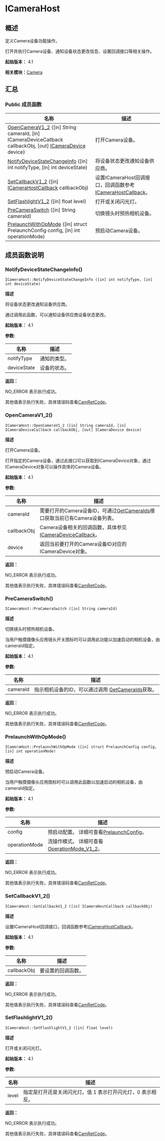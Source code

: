 # ICameraHost

## 概述

定义Camera设备功能操作。

打开并执行Camera设备、通知设备状态更改信息、设置回调接口等相关操作。

**起始版本：** 4.1

**相关模块：**[Camera](_camera_v12.md)

## 汇总

### Public 成员函数

| 名称 | 描述 | 
| -------- | -------- |
| [OpenCameraV1_2](#opencamerav1_2) ([in] String cameraId, [in] ICameraDeviceCallback callbackObj, [out] [ICameraDevice](interface_i_camera_device_v12.md) device) | 打开Camera设备。 | 
| [NotifyDeviceStateChangeInfo](#notifydevicestatechangeinfo) ([in] int notifyType, [in] int deviceState) | 将设备状态更改通知设备供应商。 | 
| [SetCallbackV1_2](#setcallbackv1_2) ([in] [ICameraHostCallback](interface_i_camera_host_callback_v12.md) callbackObj) | 设置ICameraHost回调接口，回调函数参考[ICameraHostCallback](interface_i_camera_host_callback_v12.md)。 | 
| [SetFlashlightV1_2](#setflashlightv1_2) ([in] float level) | 打开或关闭闪光灯。 | 
| [PreCameraSwitch](#precameraswitch) ([in] String cameraId) | 切换镜头时预热相机设备。 | 
| [PrelaunchWithOpMode](#prelaunchwithopmode) ([in] struct PrelaunchConfig config, [in] int operationMode) | 预启动Camera设备。 | 

## 成员函数说明

### NotifyDeviceStateChangeInfo()

```
ICameraHost::NotifyDeviceStateChangeInfo ([in] int notifyType, [in] int deviceState)
```

**描述**

将设备状态更改通知设备供应商。

通过调用此函数，可以通知设备供应商设备状态更改。

**起始版本：** 4.1

**参数:**

| 名称 | 描述 | 
| -------- | -------- |
| notifyType | 通知的类型。 | 
| deviceState | 设备的状态。 | 

**返回：**

NO_ERROR 表示执行成功。

其他值表示执行失败，具体错误码查看[CamRetCode](_camera_v12.md#camretcode)。

### OpenCameraV1_2()

```
ICameraHost::OpenCameraV1_2 ([in] String cameraId, [in] ICameraDeviceCallback callbackObj, [out] ICameraDevice device)
```

**描述**

打开Camera设备。

打开指定的Camera设备，通过此接口可以获取到ICameraDevice对象，通过ICameraDevice对象可以操作具体的Camera设备。

**起始版本：** 4.1

**参数:**

| 名称 | 描述 | 
| -------- | -------- |
| cameraId | 需要打开的Camera设备ID，可通过[GetCameraIds](interface_i_camera_host_v10.md#getcameraids)接口获取当前已有Camera设备列表。 | 
| callbackObj | Camera设备相关的回调函数，具体参见[ICameraDeviceCallback](interface_i_camera_device_callback_v10.md)。 | 
| device | 返回当前要打开的Camera设备ID对应的ICameraDevice对象。 | 

**返回：**

NO_ERROR 表示执行成功。

其他值表示执行失败，具体错误码查看[CamRetCode](_camera_v12.md#camretcode)。


### PreCameraSwitch()

```
ICameraHost::PreCameraSwitch ([in] String cameraId)
```

**描述**

切换镜头时预热相机设备。

当用户触摸摄像头应用镜头开关图标时可以调用此功能以加速启动的相机设备，由cameraId指定。

**起始版本：** 4.1

**参数:**

| 名称 | 描述 | 
| -------- | -------- |
| cameraId | 指示相机设备的ID，可以通过调用 [GetCameraIds](interface_i_camera_host_v10.md#getcameraids)获取。 | 

**返回：**

NO_ERROR 表示执行成功。

其他值表示执行失败，具体错误码查看[CamRetCode](_camera_v12.md#camretcode)。

### PrelaunchWithOpMode()

```
ICameraHost::PrelaunchWithOpMode ([in] struct PrelaunchConfig config, [in] int operationMode)
```

**描述**

预启动Camera设备。

当用户触摸摄像头应用图标时可以调用此函数以加速启动的相机设备，由cameraId指定。

**起始版本：** 4.1

**参数:**

| 名称 | 描述 | 
| -------- | -------- |
| config | 预启动配置。 详细可查看[PrelaunchConfig](_prelaunch_config_v11.md)。 | 
| operationMode | 流操作模式。 详细可查看[OperationMode_V1_2](_camera_v12.md#operationmode_v1_2)。 | 

**返回：**

NO_ERROR 表示执行成功。

其他值表示执行失败，具体错误码查看[CamRetCode](_camera_v12.md#camretcode)。


### SetCallbackV1_2()

```
ICameraHost::SetCallbackV1_2 ([in] ICameraHostCallback callbackObj)
```

**描述**

设置ICameraHost回调接口，回调函数参考[ICameraHostCallback](interface_i_camera_host_callback_v12.md)。

**起始版本：** 4.1

**参数:**

| 名称 | 描述 | 
| -------- | -------- |
| callbackObj | 要设置的回调函数。 | 

**返回：**

NO_ERROR 表示执行成功。

其他值表示执行失败，具体错误码查看[CamRetCode](_camera_v12.md#camretcode)。


### SetFlashlightV1_2()

```
ICameraHost::SetFlashlightV1_2 ([in] float level)
```

**描述**

打开或关闭闪光灯。

**起始版本：** 4.1

**参数:**

| 名称 | 描述 | 
| -------- | -------- |
| level | 指定是打开还是关闭闪光灯。值 1 表示打开闪光灯，0 表示相反。 | 

**返回：**

NO_ERROR 表示执行成功。

其他值表示执行失败，具体错误码查看[CamRetCode](_camera_v12.md#camretcode)。
